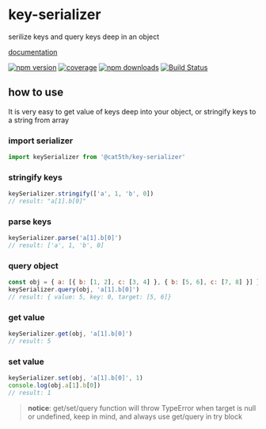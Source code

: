 # key-serializer
serilize keys and query keys deep in an object

[documentation](https://harvey-woo.github.io/key-serializer/index.html)

[![npm version](https://img.shields.io/npm/v/@cat5th/key-serializer.svg?style=flat-square)](https://www.npmjs.com/package/@cat5th/key-serializer)
[![coverage](https://img.shields.io/codecov/c/github/harvey-woo/key-serializer.svg?style=flat-square)](https://codecov.io/gh/harvey-woo/key-serializer)
[![npm downloads](https://img.shields.io/npm/dt/@cat5th/key-serializer.svg?style=flat-square)](https://www.npmjs.com/package/@cat5th/key-serializer)
[![Build Status](https://img.shields.io/travis/harvey-woo/key-serializer.svg?style=flat-square)](https://travis-ci.org/harvey-woo/key-serializer)

## how to use
It is very easy to get value of keys deep into your object, or stringify keys to a string from array

### import serializer
```javascript
import keySerializer from '@cat5th/key-serializer'
```

### stringify keys

```javascript
keySerializer.stringify(['a', 1, 'b', 0])
// result: "a[1].b[0]"
```
### parse keys

```javascript
keySerializer.parse('a[1].b[0]')
// result: ['a', 1, 'b', 0]
```
### query object

```javascript
const obj = { a: [{ b: [1, 2], c: [3, 4] }, { b: [5, 6], c: [7, 8] }] }
keySerializer.query(obj, 'a[1].b[0]')
// result: { value: 5, key: 0, target: [5, 6]}
```
### get value
```javascript
keySerializer.get(obj, 'a[1].b[0]')
// result: 5
```

### set value
```javascript
keySerializer.set(obj, 'a[1].b[0]', 1)
console.log(obj.a[1].b[0])
// result: 1
```
> **notice**: get/set/query function will throw TypeError when target is null or undefined, keep in mind, and always use get/query in try block
